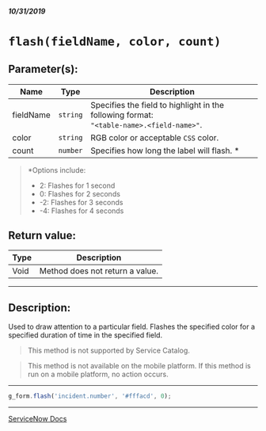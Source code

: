 ##### 10/31/2019
# `flash(fieldName, color, count)`

## Parameter(s):
| Name | Type | Description |
|---|---|---|
| fieldName | `string` | Specifies the field to highlight in the following format:<br>`"<table-name>.<field-name>"`. |
| color | `string` | RGB color or acceptable `CSS` color. |
| count | `number` | Specifies how long the label will flash. * |

  > *Options include:
  >   * 2: Flashes for 1 second
  >   * 0: Flashes for 2 seconds
  >   * -2: Flashes for 3 seconds
  >   * -4: Flashes for 4 seconds

## Return value:
| Type | Description |
|---|---|
| Void | Method does not return a value. |

---

## Description:
Used to draw attention to a particular field.  Flashes the specified color for a specified duration of time in the specified field.

  > This method is not supported by Service Catalog.

  > This method is not available on the mobile platform.  If this method is run on a mobile platform, no action occurs.

---

```js
g_form.flash('incident.number', '#fffacd', 0);
```

---

[ServiceNow Docs](https://developer.servicenow.com/app.do#!/api_doc?v=newyork&id=r_GlideFormFlash_String_String_Number)